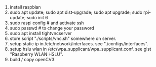 1. install raspbian
2. sudo apt update; sudo apt dist-upgrade; sudo apt upgrade; sudo rpi-update; sudo init 6
3. sudo raspi config # and activate ssh
4. sudo passwd # to change your password
5. sudo apt install tightvncserver
6. store script "./scripts/vnc.sh" somewhere on server.
7. setup static ip in /etc/network/interfaces. see "./configs/interfaces".
8. setup hslu wlan in /etc/wpa_supplicant/wpa_supplicant.conf. see gist "Raspberry WLAN HSLU".
9. build / copy openCV3
